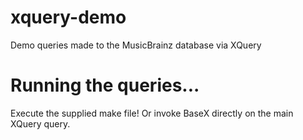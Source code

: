 # xquery-demo
Demo queries made to the MusicBrainz database via XQuery

# Running the queries...
Execute the supplied make file!
Or invoke BaseX directly on the main XQuery query.
